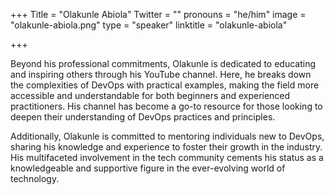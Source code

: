 +++
Title = "Olakunle Abiola"
Twitter = ""
pronouns = "he/him"
image = "olakunle-abiola.png"
type = "speaker"
linktitle = "olakunle-abiola"

+++

Beyond his professional commitments, Olakunle is dedicated to educating and inspiring others through his YouTube channel. Here, he breaks down the complexities of DevOps with practical examples, making the field more accessible and understandable for both beginners and experienced practitioners. His channel has become a go-to resource for those looking to deepen their understanding of DevOps practices and principles.

Additionally, Olakunle is committed to mentoring individuals new to DevOps, sharing his knowledge and experience to foster their growth in the industry. His multifaceted involvement in the tech community cements his status as a knowledgeable and supportive figure in the ever-evolving world of technology.
